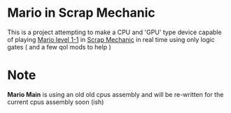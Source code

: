 # Mario in Scrap Mechanic
This is a project attempting to make a CPU and 'GPU' type device capable of playing [Mario level 1-1](https://www.bing.com/search?q=mario+1-1) in [Scrap Mechanic](https://www.bing.com/search?q=scrap+mechanic)  in real time using only logic gates ( and a few qol mods to help )

# Note
**Mario Main** is using an old old cpus assembly and will be re-written for the current cpus assembly soon (ish)
